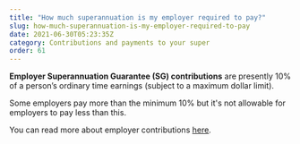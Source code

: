 ```yaml
---
title: "How much superannuation is my employer required to pay?"
slug: how-much-superannuation-is-my-employer-required-to-pay
date: 2021-06-30T05:23:35Z
category: Contributions and payments to your super
order: 61
---
```


**Employer Superannuation Guarantee (SG) contributions** are presently 10% of a person’s ordinary time earnings (subject to a maximum dollar limit).

Some employers pay more than the minimum 10% but it's not allowable for employers to pay less than this. 

You can read more about employer contributions [here](https://moneysmart.gov.au/grow-your-super/super-contributions).
